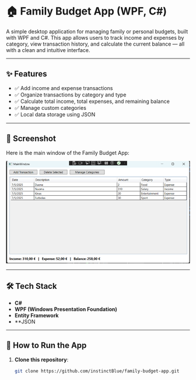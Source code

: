 # 🏠 Family Budget App (WPF, C#)

A simple desktop application for managing family or personal budgets, built with WPF and C#. This app allows users to track income and expenses by category, view transaction history, and calculate the current balance — all with a clean and intuitive interface.

---

## ✨ Features

- ✅ Add income and expense transactions
- ✅ Organize transactions by category and type
- ✅ Calculate total income, total expenses, and remaining balance
- ✅ Manage custom categories
- ✅ Local data storage using JSON

---

## 📸 Screenshot

Here is the main window of the Family Budget App:

![Main Window](/FamilyBudgetApp.png)

---

## 🛠 Tech Stack

- **C#**
- **WPF (Windows Presentation Foundation)**
- **Entity Framework**
- **JSON

---

## 🚀 How to Run the App

1. **Clone this repository**:

   ```bash
   git clone https://github.com/instinctBlue/family-budget-app.git
